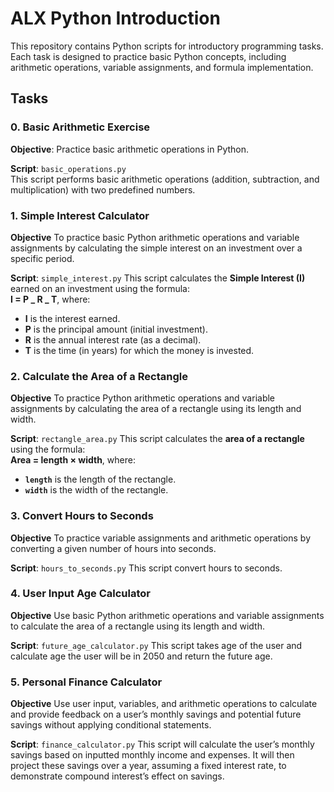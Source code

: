 # ALX Python Introduction

This repository contains Python scripts for introductory programming tasks. Each task is designed to practice basic Python concepts, including arithmetic operations, variable assignments, and formula implementation.

## Tasks

### 0. Basic Arithmetic Exercise

**Objective**: Practice basic arithmetic operations in Python.

**Script**: `basic_operations.py`  
This script performs basic arithmetic operations (addition, subtraction, and multiplication) with two predefined numbers.

### 1. Simple Interest Calculator

**Objective**
To practice basic Python arithmetic operations and variable assignments by calculating the simple interest on an investment over a specific period.

**Script**: `simple_interest.py`
This script calculates the **Simple Interest (I)** earned on an investment using the formula:  
**I = P _ R _ T**, where:

- **I** is the interest earned.
- **P** is the principal amount (initial investment).
- **R** is the annual interest rate (as a decimal).
- **T** is the time (in years) for which the money is invested.

### 2. Calculate the Area of a Rectangle

**Objective**
To practice Python arithmetic operations and variable assignments by calculating the area of a rectangle using its length and width.

**Script**: `rectangle_area.py`
This script calculates the **area of a rectangle** using the formula:  
**Area = length × width**, where:

- **`length`** is the length of the rectangle.
- **`width`** is the width of the rectangle.

### 3. Convert Hours to Seconds

**Objective**
To practice variable assignments and arithmetic operations by converting a given number of hours into seconds.

**Script**: `hours_to_seconds.py`
This script convert hours to seconds.

### 4. User Input Age Calculator

**Objective**
Use basic Python arithmetic operations and variable assignments to calculate the area of a rectangle using its length and width.

**Script**: `future_age_calculator.py`
This script takes age of the user and calculate age the user will be in 2050 and return the future age.

### 5. Personal Finance Calculator

**Objective**
Use user input, variables, and arithmetic operations to calculate and provide feedback on a user’s monthly savings and potential future savings without applying conditional statements.

**Script**: `finance_calculator.py`
This script will calculate the user’s monthly savings based on inputted monthly income and expenses. It will then project these savings over a year, assuming a fixed interest rate, to demonstrate compound interest’s effect on savings.
